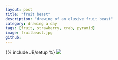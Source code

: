 ```yaml
---
layout: post
title: "fruit beast"
description: "drawing of an elusive fruit beast"
category: drawing a day
tags: [fruit, strawberry, crab, pyramid]
image: fruitbeast.jpg
github: 
---
```

{% include JB/setup %}
<img src="/images/fruitbeast.jpg">
